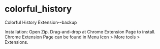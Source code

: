 # colorful_history
Colorful History Extension--backup

Installation:
Open Zip.
Drag-and-drop at Chrome Extension Page to install.
Chrome Extension Page can be found in Menu Icon > More tools > Extensions.
